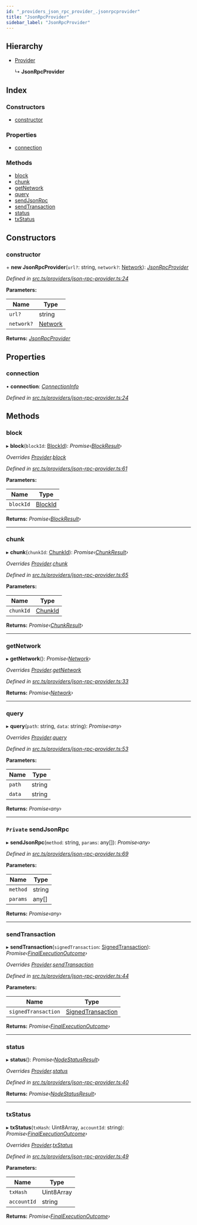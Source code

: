 ```yaml
---
id: "_providers_json_rpc_provider_.jsonrpcprovider"
title: "JsonRpcProvider"
sidebar_label: "JsonRpcProvider"
---
```


## Hierarchy

* [Provider](_providers_provider_.provider.md)

  ↳ **JsonRpcProvider**

## Index

### Constructors

* [constructor](_providers_json_rpc_provider_.jsonrpcprovider.md#constructor)

### Properties

* [connection](_providers_json_rpc_provider_.jsonrpcprovider.md#connection)

### Methods

* [block](_providers_json_rpc_provider_.jsonrpcprovider.md#block)
* [chunk](_providers_json_rpc_provider_.jsonrpcprovider.md#chunk)
* [getNetwork](_providers_json_rpc_provider_.jsonrpcprovider.md#getnetwork)
* [query](_providers_json_rpc_provider_.jsonrpcprovider.md#query)
* [sendJsonRpc](_providers_json_rpc_provider_.jsonrpcprovider.md#private-sendjsonrpc)
* [sendTransaction](_providers_json_rpc_provider_.jsonrpcprovider.md#sendtransaction)
* [status](_providers_json_rpc_provider_.jsonrpcprovider.md#status)
* [txStatus](_providers_json_rpc_provider_.jsonrpcprovider.md#txstatus)

## Constructors

###  constructor

\+ **new JsonRpcProvider**(`url?`: string, `network?`: [Network](../interfaces/_utils_network_.network.md)): *[JsonRpcProvider](_providers_json_rpc_provider_.jsonrpcprovider.md)*

*Defined in [src.ts/providers/json-rpc-provider.ts:24](https://github.com/nearprotocol/nearlib/blob/06c3a45/src.ts/providers/json-rpc-provider.ts#L24)*

**Parameters:**

Name | Type |
------ | ------ |
`url?` | string |
`network?` | [Network](../interfaces/_utils_network_.network.md) |

**Returns:** *[JsonRpcProvider](_providers_json_rpc_provider_.jsonrpcprovider.md)*

## Properties

###  connection

• **connection**: *[ConnectionInfo](../interfaces/_utils_web_.connectioninfo.md)*

*Defined in [src.ts/providers/json-rpc-provider.ts:24](https://github.com/nearprotocol/nearlib/blob/06c3a45/src.ts/providers/json-rpc-provider.ts#L24)*

## Methods

###  block

▸ **block**(`blockId`: [BlockId](../modules/_providers_provider_.md#blockid)): *Promise‹[BlockResult](../interfaces/_providers_provider_.blockresult.md)›*

*Overrides [Provider](_providers_provider_.provider.md).[block](_providers_provider_.provider.md#abstract-block)*

*Defined in [src.ts/providers/json-rpc-provider.ts:61](https://github.com/nearprotocol/nearlib/blob/06c3a45/src.ts/providers/json-rpc-provider.ts#L61)*

**Parameters:**

Name | Type |
------ | ------ |
`blockId` | [BlockId](../modules/_providers_provider_.md#blockid) |

**Returns:** *Promise‹[BlockResult](../interfaces/_providers_provider_.blockresult.md)›*

___

###  chunk

▸ **chunk**(`chunkId`: [ChunkId](../modules/_providers_provider_.md#chunkid)): *Promise‹[ChunkResult](../interfaces/_providers_provider_.chunkresult.md)›*

*Overrides [Provider](_providers_provider_.provider.md).[chunk](_providers_provider_.provider.md#abstract-chunk)*

*Defined in [src.ts/providers/json-rpc-provider.ts:65](https://github.com/nearprotocol/nearlib/blob/06c3a45/src.ts/providers/json-rpc-provider.ts#L65)*

**Parameters:**

Name | Type |
------ | ------ |
`chunkId` | [ChunkId](../modules/_providers_provider_.md#chunkid) |

**Returns:** *Promise‹[ChunkResult](../interfaces/_providers_provider_.chunkresult.md)›*

___

###  getNetwork

▸ **getNetwork**(): *Promise‹[Network](../interfaces/_utils_network_.network.md)›*

*Overrides [Provider](_providers_provider_.provider.md).[getNetwork](_providers_provider_.provider.md#abstract-getnetwork)*

*Defined in [src.ts/providers/json-rpc-provider.ts:33](https://github.com/nearprotocol/nearlib/blob/06c3a45/src.ts/providers/json-rpc-provider.ts#L33)*

**Returns:** *Promise‹[Network](../interfaces/_utils_network_.network.md)›*

___

###  query

▸ **query**(`path`: string, `data`: string): *Promise‹any›*

*Overrides [Provider](_providers_provider_.provider.md).[query](_providers_provider_.provider.md#abstract-query)*

*Defined in [src.ts/providers/json-rpc-provider.ts:53](https://github.com/nearprotocol/nearlib/blob/06c3a45/src.ts/providers/json-rpc-provider.ts#L53)*

**Parameters:**

Name | Type |
------ | ------ |
`path` | string |
`data` | string |

**Returns:** *Promise‹any›*

___

### `Private` sendJsonRpc

▸ **sendJsonRpc**(`method`: string, `params`: any[]): *Promise‹any›*

*Defined in [src.ts/providers/json-rpc-provider.ts:69](https://github.com/nearprotocol/nearlib/blob/06c3a45/src.ts/providers/json-rpc-provider.ts#L69)*

**Parameters:**

Name | Type |
------ | ------ |
`method` | string |
`params` | any[] |

**Returns:** *Promise‹any›*

___

###  sendTransaction

▸ **sendTransaction**(`signedTransaction`: [SignedTransaction](_transaction_.signedtransaction.md)): *Promise‹[FinalExecutionOutcome](../interfaces/_providers_provider_.finalexecutionoutcome.md)›*

*Overrides [Provider](_providers_provider_.provider.md).[sendTransaction](_providers_provider_.provider.md#abstract-sendtransaction)*

*Defined in [src.ts/providers/json-rpc-provider.ts:44](https://github.com/nearprotocol/nearlib/blob/06c3a45/src.ts/providers/json-rpc-provider.ts#L44)*

**Parameters:**

Name | Type |
------ | ------ |
`signedTransaction` | [SignedTransaction](_transaction_.signedtransaction.md) |

**Returns:** *Promise‹[FinalExecutionOutcome](../interfaces/_providers_provider_.finalexecutionoutcome.md)›*

___

###  status

▸ **status**(): *Promise‹[NodeStatusResult](../interfaces/_providers_provider_.nodestatusresult.md)›*

*Overrides [Provider](_providers_provider_.provider.md).[status](_providers_provider_.provider.md#abstract-status)*

*Defined in [src.ts/providers/json-rpc-provider.ts:40](https://github.com/nearprotocol/nearlib/blob/06c3a45/src.ts/providers/json-rpc-provider.ts#L40)*

**Returns:** *Promise‹[NodeStatusResult](../interfaces/_providers_provider_.nodestatusresult.md)›*

___

###  txStatus

▸ **txStatus**(`txHash`: Uint8Array, `accountId`: string): *Promise‹[FinalExecutionOutcome](../interfaces/_providers_provider_.finalexecutionoutcome.md)›*

*Overrides [Provider](_providers_provider_.provider.md).[txStatus](_providers_provider_.provider.md#abstract-txstatus)*

*Defined in [src.ts/providers/json-rpc-provider.ts:49](https://github.com/nearprotocol/nearlib/blob/06c3a45/src.ts/providers/json-rpc-provider.ts#L49)*

**Parameters:**

Name | Type |
------ | ------ |
`txHash` | Uint8Array |
`accountId` | string |

**Returns:** *Promise‹[FinalExecutionOutcome](../interfaces/_providers_provider_.finalexecutionoutcome.md)›*
